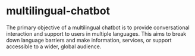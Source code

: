 # multilingual-chatbot
The primary objective of a multilingual chatbot is to provide conversational interaction and support to users in multiple languages. This aims to break down language barriers and make information, services, or support accessible to a wider, global audience.
